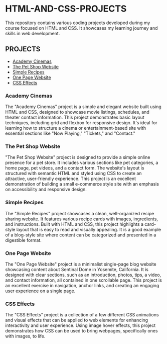 # HTML-AND-CSS-PROJECTS
This repository contains various coding projects developed during my course focused on HTML and CSS. It showcases my learning journey and skills in web development.

## PROJECTS
* [Academy Cinemas](https://github.com/Catherine-Condit/HTML-AND-CSS-PROJECTS/tree/main/Academy-Cinemas)
* [The Pet Shop Website](https://github.com/Catherine-Condit/HTML-AND-CSS-PROJECTS/tree/main/The-Pet-Shop-Website)
* [Simple Recipes](https://github.com/Catherine-Condit/HTML-AND-CSS-PROJECTS/tree/main/Simple-Recipes)
* [One Page Website](https://github.com/Catherine-Condit/HTML-AND-CSS-PROJECTS/tree/main/One-Page%20Website)
* [CSS Effects](https://github.com/Catherine-Condit/HTML-AND-CSS-PROJECTS/tree/main/Creating-CSS-Effects)

### Academy Cinemas
The "Academy Cinemas" project is a simple and elegant website built using HTML and CSS, designed to showcase movie listings, schedules, and theater contact information. This project demonstrates basic layout techniques, including grid and flexbox for responsive design. It's ideal for learning how to structure a cinema or entertainment-based site with essential sections like "Now Playing," "Tickets," and "Contact."

### The Pet Shop Website
"The Pet Shop Website" project is designed to provide a simple online presence for a pet store. It includes various sections like pet categories, a home page, pet videos, and a contact form. The website's layout is structured with semantic HTML and styled using CSS to create an attractive, user-friendly experience. This project is an excellent demonstration of building a small e-commerce style site with an emphasis on accessibility and responsive design.

### Simple Recipes
The "Simple Recipes" project showcases a clean, well-organized recipe sharing website. It features various recipe cards with images, ingredients, and instructions. Built with HTML and CSS, this project highlights a card-style layout that is easy to read and visually appealing. It is a good example of a blog-style site where content can be categorized and presented in a digestible format.

### One Page Website
The "One Page Website" project is a minimalist single-page blog website showcasing content about Sentinal Dome in Yosemite, California. It is designed with clear sections, such as an introduction, photos, tips, a video, and contact information, all contained in one scrollable page. This project is an excellent exercise in navigation, anchor links, and creating an engaging user experience on a single page.

### CSS Effects
The "CSS Effects" project is a collection of a few different CSS animations and visual effects that can be applied to web elements for enhancing interactivity and user experience. Using image hover effects, this project demonstrates how CSS can be used to bring webpages, specifically ones with images, to life. 
